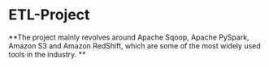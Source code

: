 # ETL-Project

**The project mainly revolves around Apache Sqoop, Apache PySpark, Amazon S3 and Amazon RedShift, which are some of the most widely used tools in the industry.
**

